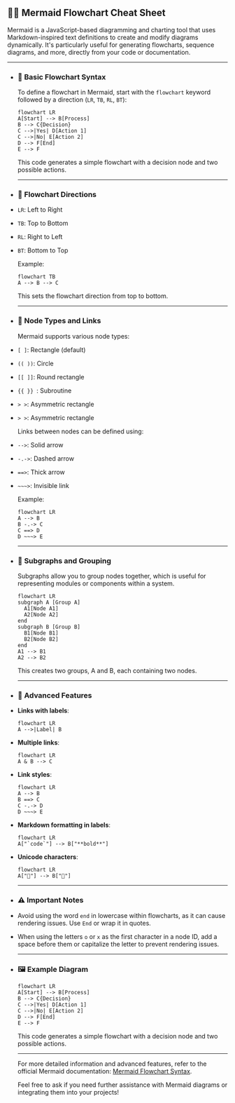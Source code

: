 ## 🧜‍♂️ Mermaid Flowchart Cheat Sheet

Mermaid is a JavaScript-based diagramming and charting tool that uses Markdown-inspired text definitions to create and modify diagrams dynamically. It's particularly useful for generating flowcharts, sequence diagrams, and more, directly from your code or documentation.

---
- ### 📐 Basic Flowchart Syntax
  
  To define a flowchart in Mermaid, start with the `flowchart` keyword followed by a direction (`LR`, `TB`, `RL`, `BT`):
  
  ```
  flowchart LR
  A[Start] --> B[Process]
  B --> C{Decision}
  C -->|Yes| D[Action 1]
  C -->|No| E[Action 2]
  D --> F[End]
  E --> F
  ```
  
  This code generates a simple flowchart with a decision node and two possible actions.
  
  ---
- ### 🔄 Flowchart Directions
- `LR`: Left to Right
- `TB`: Top to Bottom
- `RL`: Right to Left
- `BT`: Bottom to Top
  
  Example:
  
  ```
  flowchart TB
  A --> B --> C
  ```
  
  This sets the flowchart direction from top to bottom.
  
  ---
- ### 🔗 Node Types and Links
  
  Mermaid supports various node types:
- `[ ]`: Rectangle (default)
- `(( ))`: Circle
- `[[ ]]`: Round rectangle
- `{{ }} `: Subroutine
- `> >`: Asymmetric rectangle
- `> >`: Asymmetric rectangle
  
  Links between nodes can be defined using:
- `-->`: Solid arrow
- `-.->`: Dashed arrow
- `==>`: Thick arrow
- `~~~>`: Invisible link
  
  Example:
  
  ```
  flowchart LR
  A --> B
  B -.-> C
  C ==> D
  D ~~~> E
  ```
  
  ---
- ### 🧩 Subgraphs and Grouping
  
  Subgraphs allow you to group nodes together, which is useful for representing modules or components within a system.
  
  ```
  flowchart LR
  subgraph A [Group A]
    A1[Node A1]
    A2[Node A2]
  end
  subgraph B [Group B]
    B1[Node B1]
    B2[Node B2]
  end
  A1 --> B1
  A2 --> B2
  ```
  
  This creates two groups, A and B, each containing two nodes.
  
  ---
- ### 🧠 Advanced Features
- **Links with labels**:
  
  ```
  flowchart LR
  A -->|Label| B
  ```
- **Multiple links**:
  
  ```
  flowchart LR
  A & B --> C
  ```
- **Link styles**:
  
  ```
  flowchart LR
  A --> B
  B ==> C
  C -.-> D
  D ~~~> E
  ```
- **Markdown formatting in labels**:
  
  ```
  flowchart LR
  A["`code`"] --> B["**bold**"]
  ```
- **Unicode characters**:
  
  ```
  flowchart LR
  A["🚀"] --> B["🌟"]
  ```
  
  ---
- ### ⚠️ Important Notes
- Avoid using the word `end` in lowercase within flowcharts, as it can cause rendering issues. Use `End` or wrap it in quotes.
- When using the letters `o` or `x` as the first character in a node ID, add a space before them or capitalize the letter to prevent rendering issues.
  
  ---
- ### 🖼️ Example Diagram
  
  ```
  flowchart LR
  A[Start] --> B[Process]
  B --> C{Decision}
  C -->|Yes| D[Action 1]
  C -->|No| E[Action 2]
  D --> F[End]
  E --> F
  ```
  
  This code generates a simple flowchart with a decision node and two possible actions.
  
  ---
  
  For more detailed information and advanced features, refer to the official Mermaid documentation: [Mermaid Flowchart Syntax](https://mermaid.js.org/syntax/flowchart.html).
  
  Feel free to ask if you need further assistance with Mermaid diagrams or integrating them into your projects!